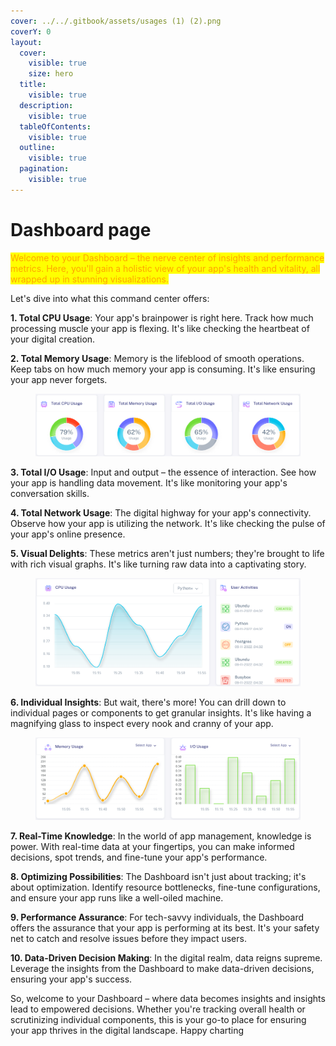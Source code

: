 ```yaml
---
cover: ../../.gitbook/assets/usages (1) (2).png
coverY: 0
layout:
  cover:
    visible: true
    size: hero
  title:
    visible: true
  description:
    visible: true
  tableOfContents:
    visible: true
  outline:
    visible: true
  pagination:
    visible: true
---
```


# Dashboard page

<mark style="color:orange;">Welcome to your Dashboard – the nerve center of insights and performance metrics. Here, you'll gain a holistic view of your app's health and vitality, all wrapped up in stunning visualizations.</mark>

&#x20;Let's dive into what this command center offers:

**1. Total CPU Usage**: Your app's brainpower is right here. Track how much processing muscle your app is flexing. It's like checking the heartbeat of your digital creation.

**2. Total Memory Usage**: Memory is the lifeblood of smooth operations. Keep tabs on how much memory your app is consuming. It's like ensuring your app never forgets.



<figure><img src="../../.gitbook/assets/usages (1) (1).png" alt=""><figcaption></figcaption></figure>

**3. Total I/O Usage**: Input and output – the essence of interaction. See how your app is handling data movement. It's like monitoring your app's conversation skills.

**4. Total Network Usage**: The digital highway for your app's connectivity. Observe how your app is utilizing the network. It's like checking the pulse of your app's online presence.

**5. Visual Delights**: These metrics aren't just numbers; they're brought to life with rich visual graphs. It's like turning raw data into a captivating story.



<figure><img src="../../.gitbook/assets/m1 (1).png" alt=""><figcaption></figcaption></figure>

**6. Individual Insights**: But wait, there's more! You can drill down to individual pages or components to get granular insights. It's like having a magnifying glass to inspect every nook and cranny of your app.



<figure><img src="../../.gitbook/assets/m3 (1).png" alt=""><figcaption></figcaption></figure>

**7. Real-Time Knowledge**: In the world of app management, knowledge is power. With real-time data at your fingertips, you can make informed decisions, spot trends, and fine-tune your app's performance.

**8. Optimizing Possibilities**: The Dashboard isn't just about tracking; it's about optimization. Identify resource bottlenecks, fine-tune configurations, and ensure your app runs like a well-oiled machine.

**9. Performance Assurance**: For tech-savvy individuals, the Dashboard offers the assurance that your app is performing at its best. It's your safety net to catch and resolve issues before they impact users.

**10. Data-Driven Decision Making**: In the digital realm, data reigns supreme. Leverage the insights from the Dashboard to make data-driven decisions, ensuring your app's success.

So, welcome to your Dashboard – where data becomes insights and insights lead to empowered decisions. Whether you're tracking overall health or scrutinizing individual components, this is your go-to place for ensuring your app thrives in the digital landscape. Happy charting
